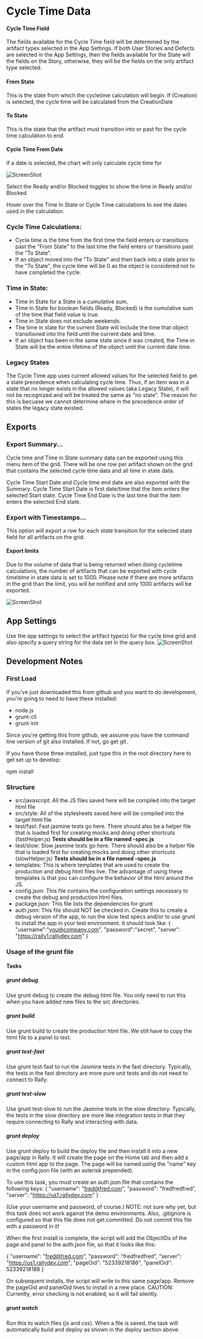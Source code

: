# Cycle Time Data

#### Cycle Time Field

The fields available for the Cycle Time field will be determined by the artifact types selected in the App Settings.
If both User Stories and Defects are selected in the App Settings, then the fields available for the State will the fields on the Story, otherwise, they will be the fields on the only artifact type selected.

#### From State

This is the state from which the cycletime calculation will begin.  If (Creation) is selected, the cycle time will be calculated from the CreationDate

#### To State

This is the state that the artifact must transition into or past for the cycle time calculation to end.

#### Cycle Time From Date

If a date is selected, the chart will only calculate cycle time for

![ScreenShot](/images/cycle-time-app.png)

Select the Ready and/or Blocked toggles to show the time in Ready and/or Blocked

Hover over the Time In State or Cycle Time calculations to see the dates used in the calculation.

### Cycle Time Calculations:

*  Cycle time is the time from the first time the field enters or transitions past the "From State" to the last time the field enters or transitions past the "To State".
*  If an object moved into the "To State" and then back into a state prior to the "To State", the cycle time will be 0 as the object is considered not to have completed the cycle.

### Time in State:

*  Time In State for a State is a cumulative sum.
*  Time in State for boolean fields (Ready, Blocked) is the cumulative sum of the time that field value is true.
*  Time in State does not exclude weekends.
*  The time in state for the current State will include the time that object transitioned into the field until the current date and time.
*  If an object has been in the same state since it was created, the Time in State will be the entire lifetime of the object until the current date time.

### Legacy States

The Cycle Time app uses current allowed values for the selected field to get a state precedence when calculating cycle time.
Thus, if an item was in a state that no longer exists in the allowed values (aka Legacy State), it will not be recognized and will be treated the same as "no state".
The reason for this is becuase we cannot determine where in the precedence order of states the legacy state existed.

## Exports

### Export Summary...

Cycle time and Time in State summary data can be exported using this menu item of the grid.  There will be one row per artifact shown on the grid that contains the selected cycle time data and all time in state data.

Cycle Time Start Date and Cycle time end date are also exported with the Summary.
Cycle Time Start Date is first date/time that the item enters the selected Start state.
Cycle Time End Date is the last time that the item enters the selected End state.

### Export with Timestamps...

This option will export a row for each state transition for the selected state field for all artifacts on the grid.

#### Export limits

Due to the volume of data that is being returned when doing cycletime calculations, the number of artifacts that can be exported with cycle time\time in state data is set to 1000.  Please note if there
are more artifacts in the grid than the limit, you will be notified and only 1000 artifacts will be exported.

![ScreenShot](/images/export-warning.png)

## App Settings

 Use the app settings to select the artifact type(s) for the cycle time grid and also specify a query string for the data set in the query box.
 ![ScreenShot](/images/cycle-time-app-setting.png)

## Development Notes

### First Load

If you've just downloaded this from github and you want to do development,
you're going to need to have these installed:

 * node.js
 * grunt-cli
 * grunt-init

Since you're getting this from github, we assume you have the command line
version of git also installed.  If not, go get git.

If you have those three installed, just type this in the root directory here
to get set up to develop:

  npm install

### Structure

  * src/javascript:  All the JS files saved here will be compiled into the
  target html file
  * src/style: All of the stylesheets saved here will be compiled into the
  target html file
  * test/fast: Fast jasmine tests go here.  There should also be a helper
  file that is loaded first for creating mocks and doing other shortcuts
  (fastHelper.js) **Tests should be in a file named <something>-spec.js**
  * test/slow: Slow jasmine tests go here.  There should also be a helper
  file that is loaded first for creating mocks and doing other shortcuts
  (slowHelper.js) **Tests should be in a file named <something>-spec.js**
  * templates: This is where templates that are used to create the production
  and debug html files live.  The advantage of using these templates is that
  you can configure the behavior of the html around the JS.
  * config.json: This file contains the configuration settings necessary to
  create the debug and production html files.
  * package.json: This file lists the dependencies for grunt
  * auth.json: This file should NOT be checked in.  Create this to create a
  debug version of the app, to run the slow test specs and/or to use grunt to
  install the app in your test environment.  It should look like:
    {
        "username":"you@company.com",
        "password":"secret",
        "server": "https://rally1.rallydev.com"
    }

### Usage of the grunt file
#### Tasks

##### grunt debug

Use grunt debug to create the debug html file.  You only need to run this when you have added new files to
the src directories.

##### grunt build

Use grunt build to create the production html file.  We still have to copy the html file to a panel to test.

##### grunt test-fast

Use grunt test-fast to run the Jasmine tests in the fast directory.  Typically, the tests in the fast
directory are more pure unit tests and do not need to connect to Rally.

##### grunt test-slow

Use grunt test-slow to run the Jasmine tests in the slow directory.  Typically, the tests in the slow
directory are more like integration tests in that they require connecting to Rally and interacting with
data.

##### grunt deploy

Use grunt deploy to build the deploy file and then install it into a new page/app in Rally.  It will create the page on the Home tab and then add a custom html app to the page.  The page will be named using the "name" key in the config.json file (with an asterisk prepended).

To use this task, you must create an auth.json file that contains the following keys:
{
    "username": "fred@fred.com",
    "password": "fredfredfred",
    "server": "https://us1.rallydev.com"
}

(Use your username and password, of course.)  NOTE: not sure why yet, but this task does not work against the demo environments.  Also, .gitignore is configured so that this file does not get committed.  Do not commit this file with a password in it!

When the first install is complete, the script will add the ObjectIDs of the page and panel to the auth.json file, so that it looks like this:

{
    "username": "fred@fred.com",
    "password": "fredfredfred",
    "server": "https://us1.rallydev.com",
    "pageOid": "52339218186",
    "panelOid": 52339218188
}

On subsequent installs, the script will write to this same page/app. Remove the
pageOid and panelOid lines to install in a new place.  CAUTION:  Currently, error checking is not enabled, so it will fail silently.

##### grunt watch

Run this to watch files (js and css).  When a file is saved, the task will automatically build and deploy as shown in the deploy section above.

